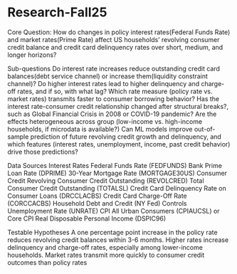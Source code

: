 # Research-Fall25

Core Question: How do changes in policy interest rates(Federal Funds Rate) and market rates(Prime Rate) affect US households’ revolving consumer credit balance and credit card delinquency rates over short, medium, and longer horizons?

Sub-questions
Do interest rate increases reduce outstanding credit card balances(debt service channel) or increase them(liquidity constraint channel)?
Do higher interest rates lead to higher delinquency and charge-off rates, and if so, with what lag?
Which rate measure (policy rate vs. market rates) transmits faster to consumer borrowing behavior?
Has the interest rate-consumer credit relationship changed after structural breaks?, such as Global Financial Crisis in 2008 or COVID-19 pandemic?
Are the effects heterogeneous across group (low-income vs. high-income households, if microdata is available?)
Can ML models improve out-of-sample prediction of future revolving credit growth and delinquency, and which features (interest rates, unemployment, income, past credit behavior) drive those predictions?

Data Sources
Interest Rates
Federal Funds Rate (FEDFUNDS)
Bank Prime Loan Rate (DPRIME)
30-Year Mortgage Rate (MORTGAGE30US)
Consumer Credit
Revolving Consumer Credit Outstanding (REVOLCRED)
Total Consumer Credit Outstanding (TOTALSL)
Credit Card Delinquency Rate on Consumer Loans (DRCCLACBS)
Credit Card Charge-Off Rate (CORCCACBS)
Household Debt and Credit (NY Fed) 
Controls 
Unemployment Rate (UNRATE)
CPI All Urban Consumers (CPIAUCSL) or Core CPI
Real Disposable Personal Income (DSPIC96)

Testable Hypotheses
A one percentage point increase in the policy rate reduces revolving credit balances within 3-6 months.
Higher rates increase delinquency and charge-off rates, especially among lower-income households.
Market rates transmit more quickly to consumer credit outcomes than policy rates
